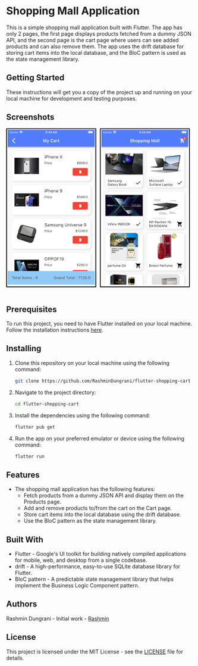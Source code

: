 # Shopping Mall Application
This is a simple shopping mall application built with Flutter. The app has only 2 pages, the first page displays products fetched from a dummy JSON API, and the second page is the cart page where users can see added products and can also remove them. The app uses the drift database for storing cart items into the local database, and the BloC pattern is used as the state management library.

## Getting Started

These instructions will get you a copy of the project up and running on your local machine for development and testing purposes.

## Screenshots

<div style="display:flex; justify-content:center">
    <div style="margin-right:10px; border:2px solid black; padding:2px;">
        <img src="screenshots/cart-page.png" width="400" />
    </div>
    <div style="margin-right:10px; border:2px solid black; padding:2px;">
        <img src="screenshots/shopping-mall-page.png" width="400" />
    </div>
</div>
<br>

## Prerequisites

To run this project, you need to have Flutter installed on your local machine. Follow the installation instructions [here](https://docs.flutter.dev/get-started/install).

## Installing
1. Clone this repository on your local machine using the following command:
    ```bash
    git clone https://github.com/RashminDungrani/flutter-shopping-cart
    ```
1. Navigate to the project directory:
    ```bash
    cd flutter-shopping-cart
    ```
1. Install the dependencies using the following command:
    ```bash
    flutter pub get
    ```
1. Run the app on your preferred emulator or device using the following command:
    ```bash
    flutter run
    ```

## Features
- The shopping mall application has the following features:
    - Fetch products from a dummy JSON API and display them on the Products page.
    - Add and remove products to/from the cart on the Cart page.
    - Store cart items into the local database using the drift database.
    - Use the BloC pattern as the state management library.

## Built With
- Flutter - Google's UI toolkit for building natively compiled applications for mobile, web, and desktop from a single codebase.
- drift - A high-performance, easy-to-use SQLite database library for Flutter.
- BloC pattern - A predictable state management library that helps implement the Business Logic Component pattern.

## Authors
Rashmin Dungrani - Initial work - [Rashmin](https://github.com/RashminDungrani/)

## License
This project is licensed under the MIT License - see the [LICENSE](LICENSE) file for details.